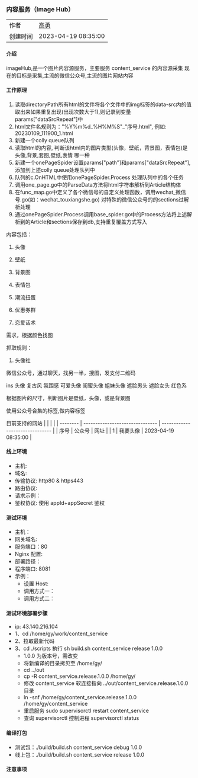 ### 内容服务（Image Hub）

|          |                                 |
| -------- | ------------------------------- |
| 作者     | [高勇](mailto:gaoyong06@qq.com) |
| 创建时间 | 2023-04-19 08:35:00             |

#### 介绍

imageHub,是一个图片内容源服务，主要服务 content_service 的内容源采集 现在的目标是采集,主流的微信公众号,主流的图片网站内容


#### 工作原理
1. 读取directoryPath所有html的文件将各个文件中的img标签的data-src内的值取出来如果重复出现(出现次数大于1),则记录到变量params["dataSrcRepeat"]中
2. html文件名规则为："%Y%m%d_%H%M%S"_"序号.html", 例如: 20230109_111900_1.html
3. 新建一个colly queue队列
4. 读取html的内容, 判断该html内的图片类型(头像，壁纸，背景图，表情包)是头像,背景,套图,壁纸,表情 哪一种
5. 新建一个onePageSpider设置params["path"]和params["dataSrcRepeat"],添加到上述colly queue处理队列中
6. 队列的c.OnHTML中使用onePageSpider.Process 处理队列中的各个任务
7. 调用one_page.go中的ParseData方法将html字符串解析到Article结构体
8. 在func_map.go中定义了各个微信号的自定义处理函数，调用wechat_微信号.go(如：wechat_touxiangshe.go) 对特殊的微信公众号的的sections过解析处理
9. 通过onePageSpider.Process调用base_spider.go中的Process方法将上述解析到的Article和sections保存到db,支持重复覆盖方式写入



内容包括：

1. 头像
2. 壁纸
3. 背景图
4. 表情包

5. 潮流扭蛋
6. 优惠券群
7. 恋爱话术

需求，根据颜色找图


抓取规则：
1. 头像社


微信公众号，通过聊天，找另一半，搜图，发支付二维码

ins 头像
复古风
氛围感
可爱头像
闺蜜头像
姐妹头像
遮脸男头
遮脸女头
红色系

根据图片的尺寸，判断图片是壁纸，头像，或是背景图

使用公众号合集的标签,做内容标签

目前支持的网站
| | | |
| -------- | ------------------------------- | ------------------------------- |
| 序号 | 公众号 | 网址 |
| 1 | 我要头像 | 2023-04-19 08:35:00 |

#### 线上环境

- 主机:
- 域名:
- 传输协议: http80 & https443
- 路由协议:
- 请求示例：
- 鉴权协议: 使用 appId+appSecret 鉴权

#### 测试环境

- 主机：
- 网关域名:
- 服务端口：80
- Nginx 配置:
- 部署路径：
- 程序端口: 8081
- 示例：
  - 设置 Host:
  - 调用方式一：
  - 调用方式二：

#### 测试环境部署步骤

- ip: 43.140.216.104
- 1、cd /home/gy/work/content_service
- 2、拉取最新代码
- 3、cd ./scripts 执行 sh build.sh content_service release 1.0.0
  - 1.0.0 为版本号，需改变
  - 将新编译的目录拷贝至 /home/gy/
  - cd ../out
  - cp -R content_service.release.1.0.0 /home/gy/
  - 修改 content_service 软连接指向 ../out/content_service.release.1.0.0 目录
  - ln -snf /home/gy/content_service.release.1.0.0 /home/gy/content_service
  - 重启服务 sudo supervisorctl restart content_service
  - 查询 supervisorctl 控制进程 supervisorctl status

#### 编译打包

- 测试包：./build/build.sh content_service debug 1.0.0
- 线上包：./build/build.sh content_service release 1.0.0

#### 注意事项
